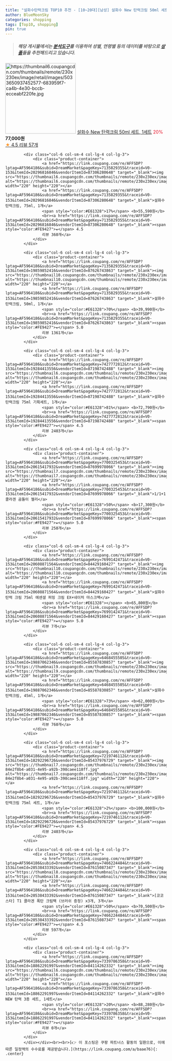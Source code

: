 ```yaml
---
title: "설화수탄력크림 TOP10 추천 - [10~20대][남성] 설화수 New 탄력크림 50ml 세트, 1세트"
author: BlueMoonSky
categories: shopping
tags: [Top10, shopping]
pin: true
---
```


> ##### 해당 게시물에서는 [**분석도구**](https://itemscout.io/)를 이용하여 **성별**, **연령별** 등의 데이터를 바탕으로 [**상품**](https://link.coupang.com/a/baae76)들을 추천해드리고 있습니다.
<div class="container"><div class="row">
            <div class="col-6 col-sm-4 col-lg-4 col-lg-3">
                <div class="product-container">
                    <a href="https://link.coupang.com/re/AFFSDP?lptag=AF5964186&subid=DreamMarket&pageKey=7155825898&traceid=V0-153&itemId=17999655891&vendorItemId=85155809328" target="_blank"><img src="https://thumbnail6.coupangcdn.com/thumbnails/remote/230x230ex/image/retail/images/5033650937452577-683959f7-ca4b-4e30-bccb-ecceabf220fe.jpg" alt="https://thumbnail6.coupangcdn.com/thumbnails/remote/230x230ex/image/retail/images/5033650937452577-683959f7-ca4b-4e30-bccb-ecceabf220fe.jpg" width="220" height="220"></a>
                    <a href="https://link.coupang.com/re/AFFSDP?lptag=AF5964186&subid=DreamMarket&pageKey=7155825898&traceid=V0-153&itemId=17999655891&vendorItemId=85155809328" target="_blank">설화수 New 탄력크림 50ml 세트, 1세트</a>
                    <span style="color:#E61328">20%</span> <b>77,000원</b>
                    <br><a href="https://link.coupang.com/re/AFFSDP?lptag=AF5964186&subid=DreamMarket&pageKey=7155825898&traceid=V0-153&itemId=17999655891&vendorItemId=85155809328" target="_blank"><span style="color:#FE9427">★</span> 4.5
                    리뷰 57개</a>
                </div>
            </div>
            
            <div class="col-6 col-sm-4 col-lg-4 col-lg-3">
                <div class="product-container">
                    <a href="https://link.coupang.com/re/AFFSDP?lptag=AF5964186&subid=DreamMarket&pageKey=7135829355&traceid=V0-153&itemId=20296816846&vendorItemId=87306280648" target="_blank"><img src="https://thumbnail6.coupangcdn.com/thumbnails/remote/230x230ex/image/vendor_inventory/1b0e/67eff2607b5de7790b85f260d16d198e545d030142b1732f371ec7085577.png" alt="https://thumbnail6.coupangcdn.com/thumbnails/remote/230x230ex/image/vendor_inventory/1b0e/67eff2607b5de7790b85f260d16d198e545d030142b1732f371ec7085577.png" width="220" height="220"></a>
                    <a href="https://link.coupang.com/re/AFFSDP?lptag=AF5964186&subid=DreamMarket&pageKey=7135829355&traceid=V0-153&itemId=20296816846&vendorItemId=87306280648" target="_blank">설화수 탄력크림, 75ml, 1개</a>
                    <span style="color:#E61328">17%</span> <b>55,590원</b>
                    <br><a href="https://link.coupang.com/re/AFFSDP?lptag=AF5964186&subid=DreamMarket&pageKey=7135829355&traceid=V0-153&itemId=20296816846&vendorItemId=87306280648" target="_blank"><span style="color:#FE9427">★</span> 4.5
                    리뷰 360개</a>
                </div>
            </div>
            
            <div class="col-6 col-sm-4 col-lg-4 col-lg-3">
                <div class="product-container">
                    <a href="https://link.coupang.com/re/AFFSDP?lptag=AF5964186&subid=DreamMarket&pageKey=7135829355&traceid=V0-153&itemId=19859852416&vendorItemId=87626743863" target="_blank"><img src="https://thumbnail10.coupangcdn.com/thumbnails/remote/230x230ex/image/vendor_inventory/bf8b/673081970e0cab448a59779a6cb2443af013bf297695c7e94437fd1c6f57.JPG" alt="https://thumbnail10.coupangcdn.com/thumbnails/remote/230x230ex/image/vendor_inventory/bf8b/673081970e0cab448a59779a6cb2443af013bf297695c7e94437fd1c6f57.JPG" width="220" height="220"></a>
                    <a href="https://link.coupang.com/re/AFFSDP?lptag=AF5964186&subid=DreamMarket&pageKey=7135829355&traceid=V0-153&itemId=19859852416&vendorItemId=87626743863" target="_blank">설화수 탄력크림, 50ml, 1개</a>
                    <span style="color:#E61328">70%</span> <b>39,990원</b>
                    <br><a href="https://link.coupang.com/re/AFFSDP?lptag=AF5964186&subid=DreamMarket&pageKey=7135829355&traceid=V0-153&itemId=19859852416&vendorItemId=87626743863" target="_blank"><span style="color:#FE9427">★</span> 5.0
                    리뷰 1361개</a>
                </div>
            </div>
            
            <div class="col-6 col-sm-4 col-lg-4 col-lg-3">
                <div class="product-container">
                    <a href="https://link.coupang.com/re/AFFSDP?lptag=AF5964186&subid=DreamMarket&pageKey=7427772812&traceid=V0-153&itemId=19284413556&vendorItemId=87198742488" target="_blank"><img src="https://thumbnail6.coupangcdn.com/thumbnails/remote/230x230ex/image/vendor_inventory/6b55/985485eb360b6000e323191199d1790ce0e35059bb8add4691e49107e81a.jpg" alt="https://thumbnail6.coupangcdn.com/thumbnails/remote/230x230ex/image/vendor_inventory/6b55/985485eb360b6000e323191199d1790ce0e35059bb8add4691e49107e81a.jpg" width="220" height="220"></a>
                    <a href="https://link.coupang.com/re/AFFSDP?lptag=AF5964186&subid=DreamMarket&pageKey=7427772812&traceid=V0-153&itemId=19284413556&vendorItemId=87198742488" target="_blank">설화수 탄력크림 75ml 기획세트, 1개</a>
                    <span style="color:#E61328">81%</span> <b>72,790원</b>
                    <br><a href="https://link.coupang.com/re/AFFSDP?lptag=AF5964186&subid=DreamMarket&pageKey=7427772812&traceid=V0-153&itemId=19284413556&vendorItemId=87198742488" target="_blank"><span style="color:#FE9427">★</span> 4.5
                    리뷰 2403개</a>
                </div>
            </div>
            
            <div class="col-6 col-sm-4 col-lg-4 col-lg-3">
                <div class="product-container">
                    <a href="https://link.coupang.com/re/AFFSDP?lptag=AF5964186&subid=DreamMarket&pageKey=7700325453&traceid=V0-153&itemId=20615417932&vendorItemId=87699978066" target="_blank"><img src="https://thumbnail7.coupangcdn.com/thumbnails/remote/230x230ex/image/vendor_inventory/adf3/76369225bbf027ca3ea8d3772504c70e249cc391679fb4046be149acd86a.png" alt="https://thumbnail7.coupangcdn.com/thumbnails/remote/230x230ex/image/vendor_inventory/adf3/76369225bbf027ca3ea8d3772504c70e249cc391679fb4046be149acd86a.png" width="220" height="220"></a>
                    <a href="https://link.coupang.com/re/AFFSDP?lptag=AF5964186&subid=DreamMarket&pageKey=7700325453&traceid=V0-153&itemId=20615417932&vendorItemId=87699978066" target="_blank">1/1+1 콜라겐 곰돌이 젤리</a>
                    <span style="color:#E61328">50%</span> <b>17,300원</b>
                    <br><a href="https://link.coupang.com/re/AFFSDP?lptag=AF5964186&subid=DreamMarket&pageKey=7700325453&traceid=V0-153&itemId=20615417932&vendorItemId=87699978066" target="_blank"><span style="color:#FE9427">★</span> 5.0
                    리뷰 258개</a>
                </div>
            </div>
            
            <div class="col-6 col-sm-4 col-lg-4 col-lg-3">
                <div class="product-container">
                    <a href="https://link.coupang.com/re/AFFSDP?lptag=AF5964186&subid=DreamMarket&pageKey=7699142471&traceid=V0-153&itemId=20608871564&vendorItemId=84429160427" target="_blank"><img src="https://thumbnail10.coupangcdn.com/thumbnails/remote/230x230ex/image/vendor_inventory/9b69/ed338c49e87957c42379629529ed07de66d07053b4ed1aec2dfdf76bd6b5.jpg" alt="https://thumbnail10.coupangcdn.com/thumbnails/remote/230x230ex/image/vendor_inventory/9b69/ed338c49e87957c42379629529ed07de66d07053b4ed1aec2dfdf76bd6b5.jpg" width="220" height="220"></a>
                    <a href="https://link.coupang.com/re/AFFSDP?lptag=AF5964186&subid=DreamMarket&pageKey=7699142471&traceid=V0-153&itemId=20608871564&vendorItemId=84429160427" target="_blank">설화수 탄력 크림 75ml 에센셜 퍼밍 크림 EX+네이처 마스크팩</a>
                    <span style="color:#E61328"></span> <b>65,800원</b>
                    <br><a href="https://link.coupang.com/re/AFFSDP?lptag=AF5964186&subid=DreamMarket&pageKey=7699142471&traceid=V0-153&itemId=20608871564&vendorItemId=84429160427" target="_blank"><span style="color:#FE9427">★</span> 5.0
                    리뷰 7개</a>
                </div>
            </div>
            
            <div class="col-6 col-sm-4 col-lg-4 col-lg-3">
                <div class="product-container">
                    <a href="https://link.coupang.com/re/AFFSDP?lptag=AF5964186&subid=DreamMarket&pageKey=6468455505&traceid=V0-153&itemId=19887062346&vendorItemId=85587830857" target="_blank"><img src="https://thumbnail9.coupangcdn.com/thumbnails/remote/230x230ex/image/vendor_inventory/a052/fb983d0ae9772822b4717e1361f7fc2e4ac03d59a91b5a9e508076cd3516.jpg" alt="https://thumbnail9.coupangcdn.com/thumbnails/remote/230x230ex/image/vendor_inventory/a052/fb983d0ae9772822b4717e1361f7fc2e4ac03d59a91b5a9e508076cd3516.jpg" width="220" height="220"></a>
                    <a href="https://link.coupang.com/re/AFFSDP?lptag=AF5964186&subid=DreamMarket&pageKey=6468455505&traceid=V0-153&itemId=19887062346&vendorItemId=85587830857" target="_blank">설화수 탄력크림, 45ml, 1개</a>
                    <span style="color:#E61328">73%</span> <b>62,000원</b>
                    <br><a href="https://link.coupang.com/re/AFFSDP?lptag=AF5964186&subid=DreamMarket&pageKey=6468455505&traceid=V0-153&itemId=19887062346&vendorItemId=85587830857" target="_blank"><span style="color:#FE9427">★</span> 5.0
                    리뷰 760개</a>
                </div>
            </div>
            
            <div class="col-6 col-sm-4 col-lg-4 col-lg-3">
                <div class="product-container">
                    <a href="https://link.coupang.com/re/AFFSDP?lptag=AF5964186&subid=DreamMarket&pageKey=7219746112&traceid=V0-153&itemId=18292296726&vendorItemId=85437976729" target="_blank"><img src="https://thumbnail7.coupangcdn.com/thumbnails/remote/230x230ex/image/retail/images/3212444392507856-84e2f8b4-a031-4e95-a92b-398caee118ff.jpg" alt="https://thumbnail7.coupangcdn.com/thumbnails/remote/230x230ex/image/retail/images/3212444392507856-84e2f8b4-a031-4e95-a92b-398caee118ff.jpg" width="220" height="220"></a>
                    <a href="https://link.coupang.com/re/AFFSDP?lptag=AF5964186&subid=DreamMarket&pageKey=7219746112&traceid=V0-153&itemId=18292296726&vendorItemId=85437976729" target="_blank">설화수 탄력크림 75ml 세트, 1개</a>
                    <span style="color:#E61328">2%</span> <b>100,000원</b>
                    <br><a href="https://link.coupang.com/re/AFFSDP?lptag=AF5964186&subid=DreamMarket&pageKey=7219746112&traceid=V0-153&itemId=18292296726&vendorItemId=85437976729" target="_blank"><span style="color:#FE9427">★</span> 4.5
                    리뷰 2403개</a>
                </div>
            </div>
            
            <div class="col-6 col-sm-4 col-lg-4 col-lg-3">
                <div class="product-container">
                    <a href="https://link.coupang.com/re/AFFSDP?lptag=AF5964186&subid=DreamMarket&pageKey=7466224484&traceid=V0-153&itemId=20538433392&vendorItemId=87615087347" target="_blank"><img src="https://thumbnail8.coupangcdn.com/thumbnails/remote/230x230ex/image/vendor_inventory/ee6c/89f6fc874a3504e66866d83cfece1a08bb8c8d2481e5ab07c41498d379ae.jpg" alt="https://thumbnail8.coupangcdn.com/thumbnails/remote/230x230ex/image/vendor_inventory/ee6c/89f6fc874a3504e66866d83cfece1a08bb8c8d2481e5ab07c41498d379ae.jpg" width="220" height="220"></a>
                    <a href="https://link.coupang.com/re/AFFSDP?lptag=AF5964186&subid=DreamMarket&pageKey=7466224484&traceid=V0-153&itemId=20538433392&vendorItemId=87615087347" target="_blank">[코코스타] T1 콜라겐 폭탄 크림팩 (브러쉬 증정) x3개, 3개</a>
                    <span style="color:#E61328">50%</span> <b>70,500원</b>
                    <br><a href="https://link.coupang.com/re/AFFSDP?lptag=AF5964186&subid=DreamMarket&pageKey=7466224484&traceid=V0-153&itemId=20538433392&vendorItemId=87615087347" target="_blank"><span style="color:#FE9427">★</span> 4.5
                    리뷰 597개</a>
                </div>
            </div>
            
            <div class="col-6 col-sm-4 col-lg-4 col-lg-3">
                <div class="product-container">
                    <a href="https://link.coupang.com/re/AFFSDP?lptag=AF5964186&subid=DreamMarket&pageKey=7339786358&traceid=V0-153&itemId=18862291997&vendorItemId=84114262332" target="_blank"><img src="https://thumbnail6.coupangcdn.com/thumbnails/remote/230x230ex/image/vendor_inventory/6786/6dc4cf6b2bf5521d912395de6058a272b34fb11a089b2dc46abb03fa55f5.png" alt="https://thumbnail6.coupangcdn.com/thumbnails/remote/230x230ex/image/vendor_inventory/6786/6dc4cf6b2bf5521d912395de6058a272b34fb11a089b2dc46abb03fa55f5.png" width="220" height="220"></a>
                    <a href="https://link.coupang.com/re/AFFSDP?lptag=AF5964186&subid=DreamMarket&pageKey=7339786358&traceid=V0-153&itemId=18862291997&vendorItemId=84114262332" target="_blank">설화수 NEW 탄력 3종 세트, 1세트</a>
                    <span style="color:#E61328">20%</span> <b>88,280원</b>
                    <br><a href="https://link.coupang.com/re/AFFSDP?lptag=AF5964186&subid=DreamMarket&pageKey=7339786358&traceid=V0-153&itemId=18862291997&vendorItemId=84114262332" target="_blank"><span style="color:#FE9427">★</span> 
                    리뷰 0개</a>
                </div>
            </div>
            </div></div><br><br>[👉 이 포스팅은 쿠팡 파트너스 활동의 일환으로, 이에 따른 일정액의 수수료를 제공받습니다.](https://link.coupang.com/a/baae76){: .center}